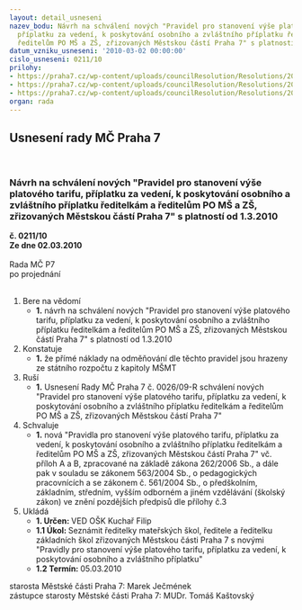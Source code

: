 ```yaml
---
layout: detail_usneseni
nazev_bodu: Návrh na schválení nových "Pravidel pro stanovení výše platového tarifu,
  příplatku za vedení, k poskytování osobního a zvláštního příplatku ředitelkám a
  ředitelům PO MŠ a ZŠ, zřizovaných Městskou částí Praha 7" s platností od 1.3.2010
datum_vzniku_usneseni: '2010-03-02 00:00:00'
cislo_usneseni: 0211/10
prilohy:
- https://praha7.cz/wp-content/uploads/councilResolution/Resolutions/20701/10-10-usnesen%c3%ad_rm%c4%8d_2009.doc
- https://praha7.cz/wp-content/uploads/councilResolution/Resolutions/20701/10-10-pravidla_pro_stanoven%c3%ad_plat%c5%af_s_platnost%c3%ad_od_1.1.2009.doc
- https://praha7.cz/wp-content/uploads/councilResolution/Resolutions/20701/10-10-pravidla_pro_stanoven%c3%ad_plat%c5%af_s_platnost%c3%ad_od_1.3.2010.doc
organ: rada
---
```

<div id="ucUsn_pList" class="usn">
	<span><h2>Usnesení rady MČ Praha 7 </h2>
<br></span><div class="standBody">
<span><h3>Návrh na schválení nových "Pravidel pro stanovení výše platového tarifu, příplatku za vedení, k poskytování osobního a zvláštního příplatku ředitelkám a ředitelům PO MŠ a ZŠ, zřizovaných Městskou částí Praha 7" s platností od 1.3.2010</h3></span><div class="center">
		<strong>č. 0211/10</strong><br>
	</div>
<div class="center">
		<strong>Ze dne 02.03.2010</strong><br><br>
	</div>Rada MČ P7<br> po projednání<br><br><ol>
<li>Bere na vědomí<ul><li>
<strong>1.</strong> návrh na schválení nových "Pravidel pro stanovení výše platového tarifu, příplatku za vedení, k poskytování osobního a zvláštního příplatku ředitelkám a ředitelům PO MŠ a ZŠ, zřizovaných Městskou částí Praha 7" s platností od 1.3.2010</li></ul>
</li>
<li>Konstatuje<ul><li>
<strong>1.</strong> že přímé náklady na odměňování dle těchto pravidel jsou hrazeny ze státního rozpočtu z kapitoly MŠMT</li></ul>
</li>
<li>Ruší<ul><li>
<strong>1.</strong> Usnesení Rady MČ Praha 7 č. 0026/09-R schválení nových "Pravidel pro stanovení výše platového tarifu, příplatku za vedení, k poskytování osobního a zvláštního příplatku ředitelkám a ředitelům PO MŠ a ZŠ, zřizovaných Městskou částí Praha 7" </li></ul>
</li>
<li>Schvaluje<ul><li>
<strong>1.</strong> nová "Pravidla pro stanovení výše platového tarifu, příplatku za vedení, k poskytování osobního a zvláštního příplatku ředitelkám a ředitelům PO MŠ a ZŠ, zřizovaných Městskou částí Praha 7" vč. příloh A a B, zpracované na základě zákona 262/2006 Sb., a dále pak v souladu se zákonem 563/2004 Sb., o pedagogických pracovnících a se zákonem č. 561/2004 Sb., o předškolním, základním, středním, vyšším odborném a jiném vzdělávání (školský zákon) ve znění pozdějších předpisů dle přílohy č.3</li></ul>
</li>
<li>Ukládá<ul>
<li>
<strong>1. Určen: </strong>VED OŠK Kuchař Filip</li>
<li>
<strong>1.1 Úkol: </strong>Seznámit ředitelky mateřských škol, ředitele a ředitelku základních škol zřizovaných Městskou části Praha 7 s novými "Pravidly pro stanovení výše platového tarifu, příplatku za vedení, k poskytování osobního a zvláštního příplatku"</li>
<li>
<strong>1.2 Termín: </strong>05.03.2010</li>
</ul>
</li>
</ol>starosta Městské části Praha 7: Marek Ječmének<br>zástupce starosty Městské části Praha 7: MUDr. Tomáš Kaštovský 
</div>
</div>